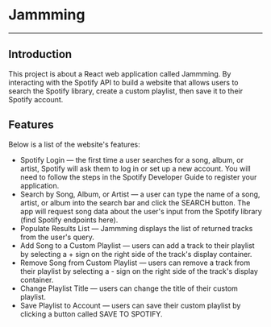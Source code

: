 # Jammming
---

## Introduction
This project is about a React web application called Jammming. By interacting with the Spotify API to build a website that allows users to search the Spotify library, create a custom playlist, then save it to their Spotify account.

## Features
Below is a list of the website's features:

- Spotify Login — the first time a user searches for a song, album, or artist, Spotify will ask them to log in or set up a new account. You will need to follow the steps in the Spotify Developer Guide to register your application.
- Search by Song, Album, or Artist — a user can type the name of a song, artist, or album into the search bar and click the SEARCH button. The app will request song data about the user's input from the Spotify library (find Spotify endpoints here).
- Populate Results List — Jammming displays the list of returned tracks from the user's query.
- Add Song to a Custom Playlist — users can add a track to their playlist by selecting a + sign on the right side of the track's display container.
- Remove Song from Custom Playlist — users can remove a track from their playlist by selecting a - sign on the right side of the track's display container.
- Change Playlist Title — users can change the title of their custom playlist.
- Save Playlist to Account — users can save their custom playlist by clicking a button called SAVE TO SPOTIFY.
